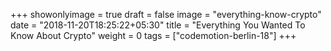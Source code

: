 +++
showonlyimage = true
draft = false
image = "everything-know-crypto"
date = "2018-11-20T18:25:22+05:30"
title = "Everything You Wanted To Know About Crypto"
weight = 0
tags = ["codemotion-berlin-18"]
+++


